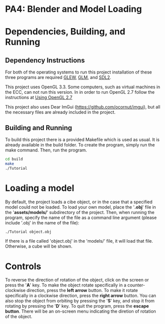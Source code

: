 # PA4: Blender and Model Loading

# Dependencies, Building, and Running

## Dependency Instructions
For both of the operating systems to run this project installation of these three programs are required [GLEW](http://glew.sourceforge.net/), [GLM](http://glm.g-truc.net/0.9.7/index.html), and [SDL2](https://wiki.libsdl.org/Tutorials).

This project uses OpenGL 3.3. Some computers, such as virtual machines in the ECC, can not run this version. In in order to run OpenGL 2.7 follow the instructions at [Using OpenGL 2.7](https://github.com/HPC-Vis/computer-graphics/wiki/Using-OpenGL-2.7)

This project also uses Dear ImGui (https://github.com/ocornut/imgui), but all the necessary files are already included in the project.

## Building and Running
To build this project there is a provided Makefile which is used as usual. It is already available in the build folder. To create the program, simply run the make command. Then, run the program.

```bash
cd build
make
./Tutorial
```

# Loading a model

By default, the project loads a cibe object, or in the case that a specified model could not be loaded. To load your own model, place the '**.obj**' file in the '**assets/models/**' subdirectory of the project. Then, when running the program, specify the name of the file as a command line argument (please include '.obj' in the name of the file):

```bash
./Tutorial object.obj
```

If there is a file called 'object.obj' in the 'models/' file, it will load that file. Otherwise, a cube will be shown.

# Controls

To reverse the direction of rotation of the object, click on the screen or press the '**A**' key. To make the object rotate specifically in a counter-clockwise direction, press the **left arrow** button. To make it rotate specifically in a clockwise direction, press the **right arrow** button. You can also stop the object from orbiting by pressing the '**S**' key, and stop it from rotating by pressing the '**D**' key. To quit the program, press the **escape button**. There will be an on-screen menu indicating the diretion of rotation of the object.
